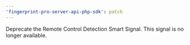 ```yaml
---
'fingerprint-pro-server-api-php-sdk': patch
---
```


Deprecate the Remote Control Detection Smart Signal. This signal is no longer available.